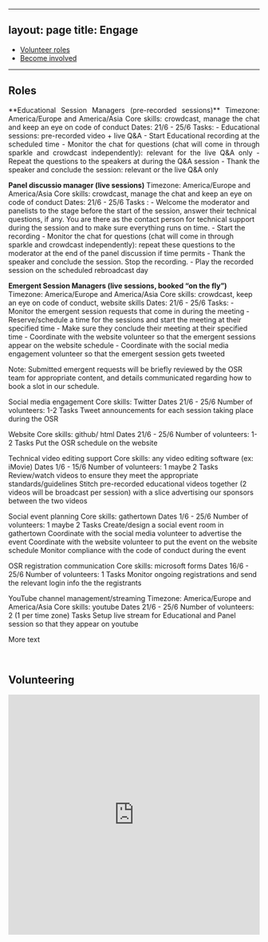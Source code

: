 
---
layout: page
title: Engage
---

- [Volunteer roles](#Roles)
- [Become involved](#Volunteering)

---


## Roles
<p align="justify">
**Educational Session Managers (pre-recorded sessions)** 
  Timezone: America/Europe and America/Asia
  Core skills: crowdcast, manage the chat and keep an eye on code of conduct
  Dates: 21/6 - 25/6
  Tasks: 
    - Educational sessions: pre-recorded video + live Q&A 
    - Start Educational recording at the scheduled time
    - Monitor the chat for questions (chat will come in through sparkle and crowdcast independently): relevant for the live Q&A only
    - Repeat the questions to the speakers at during the Q&A session
    - Thank the speaker and conclude the session: relevant or the live Q&A only

**Panel discussio manager (live sessions)**
  Timezone: America/Europe and America/Asia
  Core skills: crowdcast, manage the chat and keep an eye on code of conduct
  Dates: 21/6 - 25/6
  Tasks :
    - Welcome the moderator and panelists to the stage before the start of the session, answer their technical questions, if any. You are there as the contact person for technical support during the session and to make sure everything runs on time.
    - Start the recording
    - Monitor the chat for questions (chat will come in through sparkle and crowdcast independently): repeat these questions to the moderator at the end of the panel discussion if time permits
    - Thank the speaker and conclude the session. Stop the recording.
    - Play the recorded session on the scheduled rebroadcast day


**Emergent Session Managers (live sessions, booked “on the fly”)** 
  Timezone: America/Europe and America/Asia
  Core skills: crowdcast, keep an eye on code of conduct, website skills
  Dates: 21/6 - 25/6
  Tasks:
    - Monitor the emergent session requests that come in during the meeting 
    - Reserve/schedule a time for the sessions and start the meeting at their specified time
    - Make sure they conclude their meeting at their specified time
    - Coordinate with the website volunteer so that the emergent sessions appear on the website schedule
    - Coordinate with the social media engagement volunteer so that the emergent session gets tweeted

Note: Submitted emergent requests will be briefly reviewed by the OSR team for appropriate content, and details communicated regarding how to book a slot in our schedule.


Social media engagement
Core skills: Twitter
Dates 21/6 - 25/6
Number of volunteers: 1-2
Tasks
Tweet announcements for each session taking place during the OSR


Website
Core skills: github/ html 
Dates 21/6 - 25/6
Number of volunteers: 1-2
Tasks
Put the OSR schedule on the website

Technical video editing support
Core skills: any video editing software (ex: iMovie)
Dates 1/6 - 15/6
Number of volunteers: 1 maybe 2
Tasks
Review/watch videos to ensure they meet the appropriate standards/guidelines
Stitch pre-recorded educational videos together (2 videos will be broadcast per session) with a slice advertising our sponsors between the two videos

Social event planning
Core skills: gathertown
Dates 1/6 - 25/6
Number of volunteers: 1 maybe 2 
Tasks
Create/design a social event room in gathertown
Coordinate with the social media volunteer to advertise the event
Coordinate with the website volunteer to put the event on the website schedule
Monitor compliance with the code of conduct during the event


OSR registration communication
Core skills: microsoft forms
Dates 16/6 - 25/6
Number of volunteers: 1 
Tasks
Monitor ongoing registrations and send the relevant login info the the registrants


YouTube channel management/streaming Timezone: America/Europe and America/Asia
Core skills: youtube
Dates 21/6 - 25/6
Number of volunteers: 2 (1 per time zone)
Tasks
Setup live stream for Educational and Panel session so that they appear on youtube 

</p>
<p align="justify">
More text
</p>
<br>

## Volunteering
<iframe width="640px" height= "480px" src= "https://forms.office.com/Pages/ResponsePage.aspx?id=DQSIkWdsW0yxEjajBLZtrQAAAAAAAAAAAAMAAC9pqdJUNUhXUk5NNU1EUU42UllOUExWODRHU1g3SS4u&embed=true" frameborder= "0" marginwidth= "0" marginheight= "0" style= "border: none; max-width:100%; max-height:100vh" allowfullscreen webkitallowfullscreen mozallowfullscreen msallowfullscreen> </iframe>
